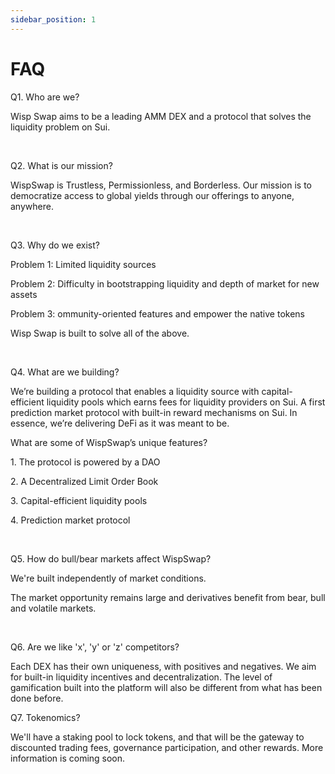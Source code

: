 ```yaml
---
sidebar_position: 1
---
```


FAQ
===

Q1. Who are we?

Wisp Swap aims to be a leading AMM DEX and a protocol that solves the liquidity problem on Sui.

​

Q2. What is our mission?

WispSwap is Trustless, Permissionless, and Borderless. Our mission is to democratize access to global yields through our offerings to anyone, anywhere.

​

Q3. Why do we exist?

Problem 1: Limited liquidity sources

Problem 2: Difficulty in bootstrapping liquidity and depth of market for new assets

Problem 3: ommunity-oriented features and empower the native tokens

Wisp Swap is built to solve all of the above.

​

Q4. What are we building?

We’re building a protocol that enables a liquidity source with capital-efficient liquidity pools which earns fees for liquidity providers on Sui. A first prediction market protocol with built-in reward mechanisms on Sui. In essence, we’re delivering DeFi as it was meant to be.

What are some of WispSwap’s unique features?

1\. The protocol is powered by a DAO

2\. A Decentralized Limit Order Book

3\. Capital-efficient liquidity pools

4\. Prediction market protocol

​

Q5. How do bull/bear markets affect WispSwap?

We're built independently of market conditions.

The market opportunity remains large and derivatives benefit from bear, bull and volatile markets.

​

Q6. Are we like 'x', 'y' or 'z' competitors?

Each DEX has their own uniqueness, with positives and negatives. We aim for built-in liquidity incentives and decentralization. The level of gamification built into the platform will also be different from what has been done before.

Q7. Tokenomics?

We'll have a staking pool to lock tokens, and that will be the gateway to discounted trading fees, governance participation, and other rewards. More information is coming soon.